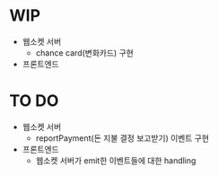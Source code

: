 # WIP
* 웹소켓 서버
    - chance card(변화카드) 구현
* 프론트엔드

# TO DO
* 웹소켓 서버
    - reportPayment(돈 지불 결정 보고받기) 이벤트 구현
* 프론트엔드
    - 웹소켓 서버가 emit한 이벤트들에 대한 handling